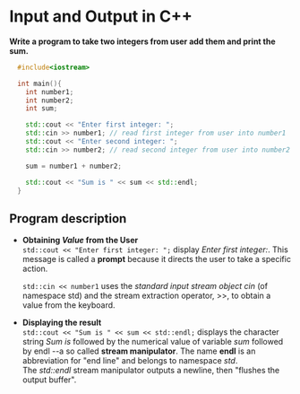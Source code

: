 # Input and Output in C++

__Write a program to take two integers from user add them and print the sum.__

```c++
  #include<iostream>

  int main(){
    int number1;
    int number2;
    int sum;

    std::cout << "Enter first integer: ";
    std::cin >> number1; // read first integer from user into number1
    std::cout << "Enter second integer: ";
    std::cin >> number2; // read second integer from user into number2

    sum = number1 + number2;

    std::cout << "Sum is " << sum << std::endl;
  }
```
## Program description

* __Obtaining _Value_ from the User__ <br/>
`std::cout << "Enter first integer: ";`
display _Enter first integer:_. This message is called a **prompt** because it directs the user to take a specific action. 

  `std::cin << number1` uses the _standard input stream object cin_ (of namespace std) and the stream extraction operator, >>, to obtain a value from the keyboard. 
  
* __Displaying the result__ <br/>
`std::cout << "Sum is " << sum << std::endl;` displays the character string _Sum is_ followed by the numerical value of variable _sum_ followed by endl --a so called __stream manipulator__. The name __endl__ is an abbreviation for "end line" and belongs to namespace _std_. <br/>
The _std::endl_ stream manipulator outputs a newline, then "flushes the output buffer".
